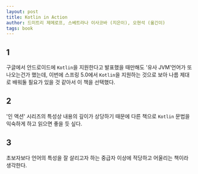 ```yaml
---
layout: post
title: Kotlin in Action
author: 드미트리 제메로프, 스베트라나 이사코바 (지은이), 오현석 (옮긴이)
tags: book
---
```


## 1

구글에서 안드로이드에 `Kotlin`을 지원한다고 발표했을 때만해도 '유사 JVM'언어가 또 나오는건가 했는데, 이번에 스프링 5.0에서 `Kotlin`을 지원하는 것으로 보아 나름 제대로 배워둘 필요가 있을 것 같아서 이 책을 선택했다.

## 2

'인 액션' 시리즈의 특성상 내용의 깊이가 상당하기 때문에 다른 책으로 `Kotlin` 문법을 익숙하게 하고 읽으면 좋을 듯 싶다.

## 3

초보자보다 언어의 특성을 잘 살리고자 하는 중급자 이상에 적당하고 어울리는 책이라 생각한다.
